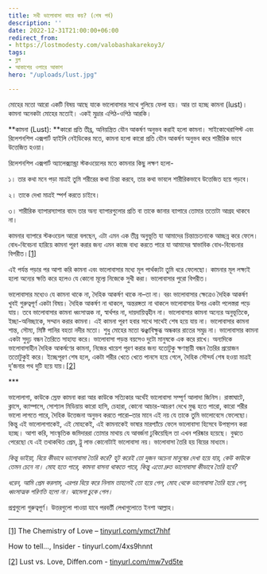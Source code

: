 ```yaml
---
title: সখী ভালোবাসা কারে কয়? (শেষ পর্ব)
description: ''
date: 2022-12-31T21:00:00+06:00
redirect_from:
- https://lostmodesty.com/valobashakarekoy3/
tags:
- ব্লগ
- আকাশের ওপারে আকাশ
hero: "/uploads/lust.jpg"

---
```

মোহের মতো আরো একটি বিষয় আছে যাকে ভালোবাসার সাথে গুলিয়ে ফেলা হয়। আর তা হচ্ছে কামনা (lust)। কামনা অনেকটা মোহের মতোই। একই মুদ্রার এপিঠ-ওপিঠ আরকি।

**কামনা (Lust): **কারো প্রতি তীব্র, অনিয়ন্ত্রিত যৌন আকর্ষণ অনুভব করাই হলো কামনা। সাইকোথেরাপিস্ট এবং রিলেশনশিপ এক্সপার্ট হ্যাইলি নেইডিকের মতে, কামনা হলো কারো প্রতি যৌন আকর্ষণ অনুভব করে শারীরিক ভাবে উত্তেজিত হওয়া।

রিলেশনশিপ এক্সপার্ট অ্যালেক্স্যান্ড্রা স্টকওয়েলের মতে কামনার কিছু লক্ষণ হলো-

১। তার কথা মনে পড়া মাত্রই তুমি শরীরের কথা চিন্তা করবে, তার কথা ভাবলে শারীরিকভাবে উত্তেজিত হয়ে পড়বে।

২। তাকে দেখা মাত্রই স্পর্শ করতে চাইবে।

৩। শারীরিক ব্যাপারস্যাপার বাদে তার অন্য ব্যাপারগুলোর প্রতি বা তাকে জানার ব্যাপারে তোমার ততোটা আগ্রহ থাকবে না।

কামনার ব্যাপারে স্টকওয়েল আরো বলছেন, এটা এমন এক তীব্র অনুভূতি যা আমাদের চিন্তাচেতনাকে আচ্ছন্ন করে ফেলে। বোধ-বিবেচনা হারিয়ে কামনা পূরণ করার জন্য এমন কাজে বাধ্য করতে পারে যা আমাদের স্বাভাবিক বোধ-বিবেচনার বিপরীত।[\[1\]](#_ftn1)

এই পর্যন্ত পড়ার পর আশা করি কামনা এবং ভালোবাসার মধ্যে মূল পার্থক্যটা তুমি ধরে ফেলেছো। কামনার মূল লক্ষ্যই হলো অন্যের ক্ষতি করে হলেও যে কোনো মূল্যে নিজেকে সুখী করা। ভালোবাসার পুরো বিপরীত।

ভালোবাসার মধ্যেও যে কামনা থাকে না, দৈহিক আকর্ষণ থাকে না–তা না। বরং ভালোবাসার ক্ষেত্রেও দৈহিক আকর্ষণ খুবই গুরুত্বপূর্ণ একটা বিষয়। দৈহিক আকর্ষণ না থাকলে, অন্তরঙ্গতা না থাকলে ভালোবাসার উপর একটা পলেস্তরা পড়ে যায়। তবে ভালোবাসার কামনা ধ্বংসাত্মক না, স্বার্থপর না, দায়দায়িত্বহীন না। ভালোবাসার কামনা অন্যের অনুভূতিকে, ইচ্ছা-অনিচ্ছাকে, সম্মান করার কামনা। এই কামনা পূরণ হবার সাথে সাথেই শেষ হয়ে যায় না। ভালোবাসার কামনা শান্ত, সৌম্য, মিষ্টি পানির বহতা নদীর মতো। শুধু মোহের মতো ঝঞ্ঝাবিক্ষুব্ধ অন্ধকার রাতের সমুদ্র না। ভালোবাসার কামনা একটা সুদৃঢ় বন্ধন তৈরিতে সাহায্য করে। ভালোবাসা পড়ন্ত বয়সেও দুটো মানুষকে এক করে রাখে। অন্যদিকে ভালোবাসাহীন দৈহিক আকর্ষণের কামনা, নিজের খায়েশ পূরণ করার জন্য যতোটুকু ক্ষণস্থায়ী বন্ধন তৈরির প্রয়োজন ততোটুকুই করে। ইচ্ছেপূরণ শেষ হলে, একটা শরীর খেতে খেতে পানসে হয়ে গেলে, দৈহিক সৌন্দর্য শেষ হওয়া মাত্রই দু’জনার পথ দুটি হয়ে যায়।[\[2\]](#_ftn2)

\***

ভালোলাগা, কাউকে স্রেফ কামনা করা আর কাউকে সত্যিকার অর্থেই ভালোবাসা সম্পূর্ণ আলাদা জিনিস। রাস্তাঘাটে, ক্লাসে, ক্যাম্পাসে, সোশ্যাল মিডিয়ায় কারো হাসি, চেহারা, কোনো আচার-আচরণ দেখে মুগ্ধ হতে পারো, কারো শরীর ভালো লাগতে পারে, দৈহিক উত্তেজনা অনুভব করতে পারো–তার মানে এই নয় যে তাকে তুমি ভালোবেসে ফেলেছো। কিন্তু এই ভালোলাগাকেই, এই মোহকেই, এই কামনাকেই ভাষার মারপ্যাঁচে ফেলে ভালোবাসা হিসেবে উপস্থাপন করা হচ্ছে। আশা করি, সাংস্কৃতিক জমিদাররা তোমার মাথায় যে আবর্জনা ঢুকিয়েছিল তা এখন পরিষ্কার হয়েছে। বুঝতে পেরেছো যে এই তথাকথিত প্রেম, ট্রু লাভ কোনোটাই ভালোবাসা নয়। ভালোবাসা তৈরি হয় বিয়ের মাধ্যমে।

_কিন্তু ভাইয়া, বিয়ে কীভাবে ভালোবাসা তৈরি করে? হুট করেই তো দুজন অচেনা মানুষের দেখা হয়ে যায়, কেউ কাউকে তেমন চেনে না। মোহ হতে পারে, কামনা বাসনা থাকতে পারে, কিন্তু এতো দ্রুত ভালোবাসা কীভাবে তৈরি হবে?_

_ধরেন, আমি প্রেম করলাম, এরপর বিয়ে করে নিলাম তাহলেই তো হয়ে গেল, মোহ থেকে ভালোবাসা তৈরি হয়ে গেল, ধ্বংসাত্মক পরিণতি হলো না। ঝামেলা চুকে গেল।_

প্রশ্নগুলো গুরুত্বপূর্ণ। উত্তরগুলো পাওয়া যাবে পরবর্তী লেখাগুলোতে ইনশা আল্লাহ।

***

[\[1\]](#_ftnref1) The Chemistry of Love – [tinyurl.com/ymct7hhf](https://tinyurl.com/ymct7hhf)

How to tell…, Insider - tinyurl.com/4xs9hnnt

[\[2\]](#_ftnref2) Lust vs. Love, Diffen.com - [tinyurl.com/mw7vd5te](https://tinyurl.com/mw7vd5te)